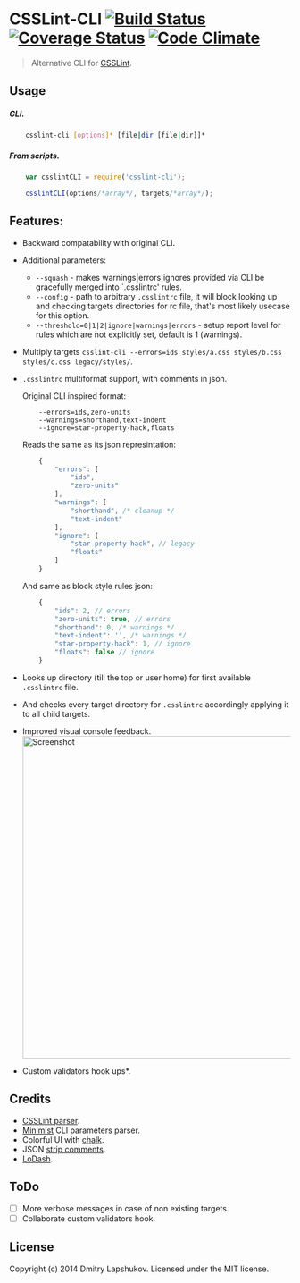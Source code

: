 # CSSLint-CLI [![Build Status](http://img.shields.io/travis/dmi3y/csslint-cli.svg?style=flat&branch=master)](http://travis-ci.org/dmi3y/csslint-cli) [![Coverage Status](http://img.shields.io/codeclimate/coverage/github/dmi3y/csslint-cli.svg?style=flat)](https://coveralls.io/r/dmi3y/csslint-cli) [![Code Climate](http://img.shields.io/codeclimate/github/dmi3y/csslint-cli.svg?style=flat)](https://codeclimate.com/github/dmi3y/csslint-cli)


> Alternative CLI for [CSSLint](https://github.com/CSSLint/csslint).


## Usage

##### CLI.

```sh
    csslint-cli [options]* [file|dir [file|dir]]*
```
##### From scripts.

```js
    var csslintCLI = require('csslint-cli');

    csslintCLI(options/*array*/, targets/*array*/);
```

## Features:

- Backward compatability with original CLI.

- Additional parameters:
    - `--squash` - makes warnings|errors|ignores provided via CLI be gracefully merged into `.csslintrc' rules.
    - `--config` - path to arbitrary `.csslintrc` file, it will block looking up and checking targets directories for rc file, that's most likely usecase for this option.
    - `--threshold=0|1|2|ignore|warnings|errors` - setup report level for rules which are not explicitly set, default is 1 (warnings).

- Multiply targets `csslint-cli --errors=ids styles/a.css styles/b.css styles/c.css legacy/styles/`. 

- `.csslintrc` multiformat support, with comments in json.

    Original CLI inspired format:
    ```
        --errors=ids,zero-units
        --warnings=shorthand,text-indent
        --ignore=star-property-hack,floats
    ```

    Reads the same as its json represintation:
    ```js
        {
            "errors": [
                "ids",
                "zero-units"
            ],
            "warnings": [
                "shorthand", /* cleanup */
                "text-indent"
            ],
            "ignore": [
                "star-property-hack", // legacy
                "floats"
            ]
        }
    ```

    And same as block style rules json:
    ```js
        {
            "ids": 2, // errors
            "zero-units": true, // errors
            "shorthand": 0, /* warnings */
            "text-indent": '', /* warnings */
            "star-property-hack": 1, // ignore
            "floats": false // ignore
        }
    ```
- Looks up directory (till the top or user home) for first available `.csslintrc` file.
- And checks every target directory for `.csslintrc` accordingly applying it to all child targets.
- Improved visual console feedback.
    <img src="http://dmi3y.github.io/imgs/csslintcli-black.png" alt="Screenshot" height="577" width="643"/>
- Custom validators hook ups*.



## Credits

- [CSSLint parser](https://github.com/CSSLint/csslint).
- [Minimist](https://github.com/substack/minimist) CLI parameters parser.
- Colorful UI with [chalk](https://github.com/sindresorhus/chalk).
- JSON [strip comments](https://github.com/sindresorhus/strip-json-comments).
- [LoDash](https://github.com/lodash/lodash).

## ToDo
- [ ] More verbose messages in case of non existing targets.
- [ ] Collaborate custom validators hook.

## License
Copyright (c) 2014 Dmitry Lapshukov. Licensed under the MIT license.
